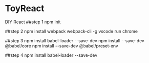 # ToyReact
DIY React
##step 1
npm init

##step 2
npm install webpack webpack-cli -g
vscode run chrome

##step 3
npm install babel-loader --save-dev
npm install --save-dev @babel/core
npm install --save-dev @babel/preset-env

##step 4
npm install babel-loader --save-dev